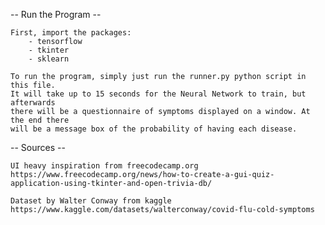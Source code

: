 -- Run the Program --

    First, import the packages:
        - tensorflow
        - tkinter
        - sklearn

    To run the program, simply just run the runner.py python script in this file. 
    It will take up to 15 seconds for the Neural Network to train, but afterwards
    there will be a questionnaire of symptoms displayed on a window. At the end there
    will be a message box of the probability of having each disease. 

-- Sources -- 

    UI heavy inspiration from freecodecamp.org
    https://www.freecodecamp.org/news/how-to-create-a-gui-quiz-application-using-tkinter-and-open-trivia-db/

    Dataset by Walter Conway from kaggle
    https://www.kaggle.com/datasets/walterconway/covid-flu-cold-symptoms

    
